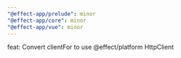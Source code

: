 ```yaml
---
"@effect-app/prelude": minor
"@effect-app/core": minor
"@effect-app/vue": minor
---
```


feat: Convert clientFor to use @effect/platform HttpClient
